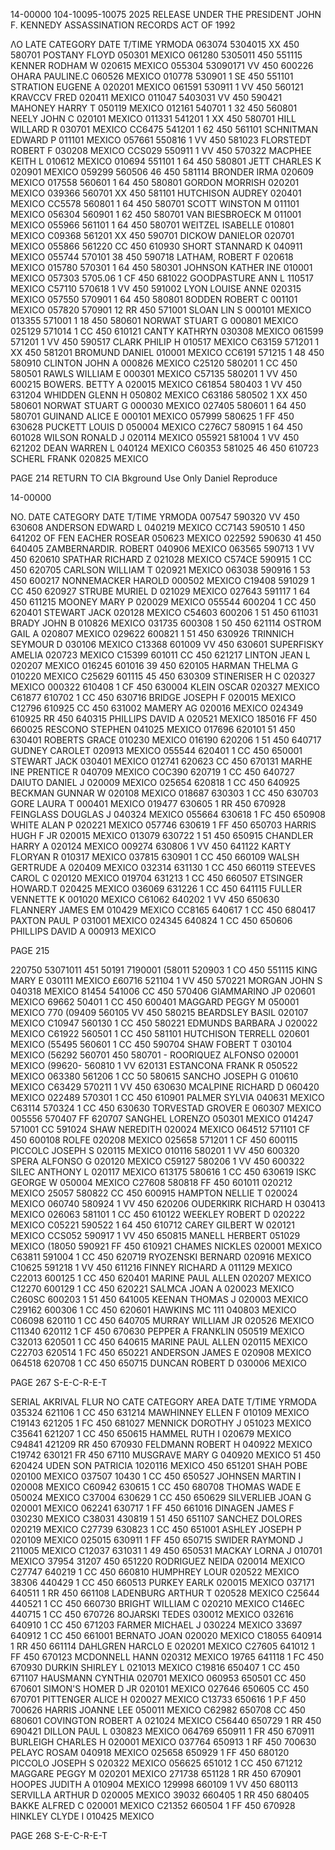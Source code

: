 14-00000
104-10095-10075 2025 RELEASE UNDER THE PRESIDENT JOHN F. KENNEDY ASSASSINATION RECORDS ACT OF 1992

ΛΟ LATE CATEGORY DATE T/TIME YRMODA
063074 5304015 XX 450 580701 POSTANY FLOYD 050301 MEXICO
061280 5305011 450 551115 KENNER RODHAM W 020615 MEXICO
055304 53090171 VV 450 600226 OHARA PAULINE.C 060526 MEXICO
010778 530901 1 SE 450 551101 STRATION EUGENE A 020201 MEXICO
061591 530911 1 VV 450 560121 KRAVCCV FRED 020411 MEXICO
011047 5403031 VV 450 590421 MAHONEY HARRY T 050119 MEXICO
012161 540701 1 32 450 560801 NEELY JOHN C 020101 MEXICO
011331 541201 1 XX 450 580701 HILL WILLARD R 030701 MEXICO
CC6475 541201 1 62 450 561101 SCHNITMAN EDWARD P 011101 MEXICO
057661 550816 1 VV 450 581023 FLORSTEDT ROBERT F 030208 MEXICO
CCS029 550911 1 VV 450 570322 MACPHEE KEITH L 010612 MEXICO
010694 551101 1 64 450 580801 JETT CHARLES K 020901 MEXICO
059299 560506 46 450 581114 BRONDER IRMA 020609 MEXICO
017558 560601 1 64 450 580801 GORDON MORRISH 020201 MEXICO
039366 560701 XX 450 581101 HUTCHISON AUDREY 020401 MEXICO
CC5578 560801 1 64 450 580701 SCOTT WINSTON M 011101 MEXICO
056304 560901 1 62 450 580701 VAN BIESBROECK M 011001 MEXICO
055966 561101 1 64 450 580701 WEITZEL ISABELLE 010801 MEXICO
C09368 561201 XX 450 590701 DICKOW DANIELOR 020701 MEXICO
055866 561220 CC 450 610930 SHORT STANNARD K 040911 MEXICO
055744 570101 38 450 590718 LATHAM, ROBERT F 020618 MEXICO
015780 570301 1 64 450 580301 JOHNSON KATHER INE 010001 MEXICO
057303 5705.06 1 CF 450 681022 GOODPASTURE ANN L 110517 MEXICO
C57110 570618 1 VV 450 591002 LYON LOUISE ANNE 020315 MEXICO
057550 570901 1 64 450 580801 8ODDEN ROBERT C 001101 MEXICO
057820 570901 12 RR 450 571001 SLOAN LIN S 000101 MEXICO
013355 571001 1 18 450 580601 NORWAT STUART G 000801 MEXICO
025129 571014 1 CC 450 610121 CANTY KATHRYN 030308 MEXICO
061599 571201 1 VV 450 590517 CLARK PHILIP H 010517 MEXICO
C63159 571201 1 XX 450 581201 BROMUND DANIEL 010001 MEXICO
CC6191 571215 1 48 450 580910 CLINTON JOHN A 000826 MEXICO
C25120 580201 1 CC 450 580501 RAWLS WILLIAM E 000301 MEXICO
C57135 580201 1 VV 450 600215 BOWERS. BETTY A 020015 MEXICO
C61854 580403 1 VV 450 631204 WHIDDEN GLENN H 050802 MEXICO
C63186 580502 1 XX 450 580601 NORWAT STUART G 000030 MEXICO
027405 580601 1 64 450 580701 GUINAND ALICE E 000101 MEXICO
057999 580625 1 FF 450 630628 PUCKETT LOUIS D 050004 MEXICO
C276C7 580915 1 64 450 601028 WILSON RONALD J 020114 MEXICO
055921 581004 1 VV 450 621202 DEAN WARREN L 040124 MEXICO
C60353 581025 46 450 610723 SCHERL FRANK 020825 MEXICO

PAGE 214
RETURN TO CIA
Bkground Use Only
Daniel Reproduce

14-00000

NO. DATE CATEGORY DATE T/TIME YRMODA
007547 590320 VV 450 630608 ANDERSON EDWARD L 040219 MEXICO
CC7143 590510 1 450 641202 OF FEN EACHER ROSEAR 050623 MEXICO
022592 590630 41 450 640405 ZAMBERNARDIR. ROBERT 040906 MEXICO
063565 590713 1 VV 450 620610 SPATHAR RICHARD Z 021028 MEXICO
C574CE 590915 1 CC 450 620705 CARLSON WILLIAM T 020921 MEXICO
063038 590916 1 53 450 600217 NONNEMACKER HAROLD 000502 MEXICO
C19408 591029 1 CC 450 620927 STRUBE MURIEL D 021029 MEXICO
027643 591117 1 64 450 611215 MOONEY MARY P 020029 MEXICO
055544 600204 1 CC 450 620401 STEWART JACK 020128 MEXICO
C54603 600206 1 51 450 611031 BRADY JOHN B 010826 MEXICO
031735 600308 1 50 450 621114 OSTROM GAIL A 020807 MEXICO
029622 600821 1 51 450 630926 TRINNICH SEYMOUR D 030106 MEXICO
C13368 601009 VV 450 630601 SUPERFISKY AMELIA 020723 MEXICO
C15399 601011 CC 450 621217 LINTON JEAN L 020207 MEXICO
016245 601016 39 450 620105 HARMAN THELMA G 010220 MEXICO
C25629 601115 45 450 630309 STINERISER H C 020327 MEXICO
000322 610408 1 CF 450 630004 KLEIN OSCAR 020327 MEXICO
C61877 610702 1 CC 450 630716 BRIDGE JOSEPH F 020015 MEXICO
C12796 610925 CC 450 631002 MAMERY AG 020016 MEXICO
024349 610925 RR 450 640315 PHILLIPS DAVID A 020521 MEXICO
185016 FF 450 660025 RESCONO STEPHEN 041025 MEXICO
017696 620101 51 450 630401 ROBERTS GRACE 010230 MEXICO
016190 620206 1 51 450 640717 GUDNEY CAROLET 020913 MEXICO
055544 620401 1 CC 450 650001 STEWART JACK 030401 MEXICO
012741 620623 CC 450 670131 MARHE INE PRENTICE R 040709 MEXICO
COC390 620719 1 CC 450 640727 DAIUTO DANIEL J 020009 MEXICO
025654 620818 1 CC 450 640925 BECKMAN GUNNAR W 020108 MEXICO
018687 630303 1 CC 450 630703 GORE LAURA T 000401 MEXICO
019477 630605 1 RR 450 670928 FEINGLASS DOUGLAS J 040324 MEXICO
055664 630618 1 FC 450 650908 WHITE ALAN P 020221 MEXICO
057746 630619 1 FF 450 650703 HARRIS HUGH F JR 020015 MEXICO
013079 630722 1 51 450 650915 CHANDLER HARRY A 020124 MEXICO
009274 630806 1 VV 450 641122 KARTY FLORYAN R 010317 MEXICO
037815 630901 1 CC 450 660109 WALSH GERTRUDE A 020409 MEXICO
032314 631130 1 CC 450 660119 STEEVES CAROL C 020120 MEXICO
019704 631213 1 CC 450 660507 ETSINGER HOWARD.T 020425 MEXICO
036069 631226 1 CC 450 641115 FULLER VENNETTE K 001020 MEXICO
C61062 640202 1 VV 450 650630 FLANNERY JAMES EM 010429 MEXICO
CC8165 640617 1 CC 450 680417 PAXTON PAUL P 031001 MEXICO
024345 640824 1 CC 450 650606 PHILLIPS DAVID A 000913 MEXICO

PAGE 215

220750 53071011 451 50191
7190001
(58011 520903 1 CO 450 551115 KING MARY E 030111 MEXICO
£60716 521104 1 VV 450 570221 MORGAN JOHN S 040318 MEXICO
81454 541006 CC 450 570406 GIAMMARINO JP 020601 MEXICO
69662 50401 1 CC 450 600401 MAGGARD PEGGY M 050001 MEXICO
770 (09409 560105 VV 450 580215 BEARDSLEY BASIL 020107 MEXICO
C10947 560130 1 CC 450 580221 EDMUNDS BARBARA J 020022 MEXICO
C61922 560501 1 CC 450 581101 HUTCHISON TERRELL 020601 MEXICO
(55495 560601 1 CC 450 590704 SHAW FOBERT T 030104 MEXICO
(56292 560701 450 580701 - ROORIQUEZ ALFONSO 020001 MEXICO
(99620- 560810 1 VV 620131 ESTANCONA FRANK R 050522 MEXICO
063380 561206 1 CC 50 580615 SANCHO JOSEPH G 010610 MEXICO
C63429 570211 1 VV 450 630630 MCALPINE RICHARD D 060420 MEXICO
022489 570301 1 CC 450 610901 PALMER SYLVIA 040631 MEXICO
C63114 570324 1 CC 450 630630 TORVESTAD GROVER E 060307 MEXICO
005556 570407 FF 620707 SANGHEL LORENZO 050301 MEXICO
014247 571001 CC 591024 SHAW NEREDITH 020024 MEXICO
064512 571101 CF 450 600108 ROLFE 020208 MEXICO
025658 571201 1 CF 450 600115 PICCOLC JOSEPH S 020115 MEXICO
010116 580201 1 VV 450 600320 SPERA ALFONSO G 020120 MEXICO
C59127 580206 1 VV 450 600322 SILEC ANTHONY L 020117 MEXICO
613175 580616 1 CC 450 630619 ISKC GEORGE W 050004 MEXICO
C27608 580818 FF 450 601011 020212 MEXICO
25057 580822 CC 450 600915 HAMPTON NELLIE T 020024 MEXICO
060740 580924 1 VV 450 620206 OUDERKIRK RICHARD H 030413 MEXICO
026063 581101 1 CC 450 610122 WEEKLEY ROBERT D 020222 MEXICO
C05221 590522 1 64 450 610712 CAREY GILBERT W 020121 MEXICO
CCS052 590917 1 VV 450 650815 MANELL HERBERT 051029 MEXICO
(18050 590921 FF 450 610921 CHAMES NICKLES 020001 MEXICO
C63811 591004 1 CC 450 620719 RYOZENSKI BERNARD 020916 MEXICO
C10625 591218 1 VV 450 611216 FINNEY RICHARD A 011129 MEXICO
C22013 600125 1 CC 450 620401 MARINE PAUL ALLEN 020207 MEXICO
C12270 600129 1 CC 450 620221 SALMCA JOAN A 020023 MEXICO
C260SC 600203 1 51 450 641005 KEENAN THOMAS J 020003 MEXICO
C29162 600306 1 CC 450 620601 HAWKINS MC 111 040803 MEXICO
C06098 620110 1 CC 450 640705 MURRAY WILLIAM JR 020526 MEXICO
C11340 620112 1 CF 450 670630 PEPPER A FRANKLIN 050519 MEXICO
C32013 620501 1 CC 450 640615 MARINE PAUL ALLEN 020115 MEXICO
C22703 620514 1 FC 450 650221 ANDERSON JAMES E 020908 MEXICO
064518 620708 1 CC 450 650715 DUNCAN ROBERT D 030006 MEXICO

PAGE 267
S-E-C-R-E-T

SERIAL AKRIVAL FLUR
NO CATE CATEGORY AREA DATE T/TIME YRMODA
035324 621106 1 CC 450 631214 MAWHINNEY ELLEN F 010109 MEXICO
C19143 621205 1 FC 450 681027 MENNICK DOROTHY J 051023 MEXICO
C35641 621207 1 CC 450 650615 HAMMEL RUTH I 020679 MEXICO
C94841 421209 RR 450 670930 FELDMANN ROBERT H 040922 MEXICO
C19742 630121 FR 450 67110 MUSGRAVE MARY G 040920 MEXICO
51 450 620424 UDEN SON PATRICIA 1020116 MEXICO
450 651201 SHАН РОВЕ 020100 MEXICO
037507 10430 1 CC 450 650527 JOHNSEN MARTIN I 020008 MEXICO
C60942 630615 1 CC 450 680708 THOMAS WADE E 050024 MEXICO
C37004 630629 1 CC 450 650629 SILVERLIEB JOAN G 020001 MEXICO
062241 630717 1 FF 450 661016 DINAGEN JAMES F 030230 MEXICO
C38031 430819 1 51 450 651107 SANCHEZ DOLORES 020219 MEXICO
C27739 630823 1 CC 450 651001 ASHLEY JOSEPH P 020109 MEXICO
025015 630911 1 FF 450 650715 SWIDER RAYMOND J 211005 MEXICO
C12037 631031 1 49 450 650531 MACKAY LORNA J 010701 MEXICO
37954 31207 450 651220 RODRIGUEZ NEIDA 020014 MEXICO
C27747 640219 1 CC 450 660810 HUMPHREY LOUR 020522 MEXICO
38306 440429 1 CC 450 660513 PURKEY EARLK 020015 MEXICO
037171 640511 1 RR 450 661108 LADENBURG ARTHUR T 020528 MEXICO
C25644 440521 1 CC 450 660730 BRIGHT WILLIAM C 020210 MEXICO
C146EC 440715 1 CC 450 670726 8OJARSKI TEDES 030012 MEXICO
032616 640910 1 CC 450 671203 FARMER MICHAEL J 030224 MEXICO
33697 640912 1 CC 450 661001 BERNATO JOAN 020020 MEXICO
C18055 640914 1 RR 450 661114 DAHLGREN HARCLO E 020201 MEXICO
C27605 641012 1 FF 450 670123 MCDONNELL HANN 020312 MEXICO
19765 641118 1 FC 450 670930 DURKIN SHIRLEY L 021013 MEXICO
C19816 650407 1 CC 450 671107 HAUSMANN CYNTHIA 020701 MEXICO
060953 650501 CC 450 670601 SIMON'S HOMER D JR 020101 MEXICO
027646 650605 CC 450 670701 PITTENGER ALICE H 020027 MEXICO
C13733 650616 1 P.F 450 700626 HARRIS JOANNE LEE 050011 MEXICO
C62982 650708 CC 450 680601 COVINGTON ROBERT A 021024 MEXICO
C56440 650729 1 RR 450 690421 DILLON PAUL L 030823 MEXICO
064769 650911 1 FR 450 670911 BURLEIGH CHARLES H 020001 MEXICO
037764 650913 1 RF 450 700630 PELAYC ROSAM 040918 MEXICO
025658 650929 1 FF 450 680120 PICCOLO JOSEPH S 020322 MEXICO
056625 651012 1 CC 450 671212 MAGGARE PEGGY M 020201 MEXICO
271738 651128 1 RR 450 670901 HOOPES JUDITH A 010904 MEXICO
129998 660109 1 VV 450 680113 SERVILLA ARTHUR D 020005 MEXICO
39032 660405 1 RR 450 680405 BAKKE ALFRED C 020001 MEXICO
C21352 660504 1 FF 450 670928 HINKLEY CLYDE I 010425 MEXICO

PAGE 268
S-E-C-R-E-T
